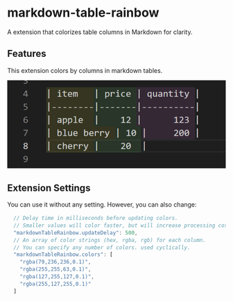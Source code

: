 # markdown-table-rainbow

A extension that colorizes table columns in Markdown for clarity.

## Features

This extension colors by columns in markdown tables.

![screenshot](assets/screenshot.png)

## Extension Settings

You can use it without any setting.
However, you can also change:

```js
  // Delay time in milliseconds before updating colors.
  // Smaller values will color faster, but will increase processing cost.
  "markdownTableRainbow.updateDelay": 500,
  // An array of color strings (hex, rgba, rgb) for each column.
  // You can specify any number of colors. used cyclically.
  "markdownTableRainbow.colors": [
    "rgba(79,236,236,0.1)",
    "rgba(255,255,63,0.1)",
    "rgba(127,255,127,0.1)",
    "rgba(255,127,255,0.1)"
  ]
```
